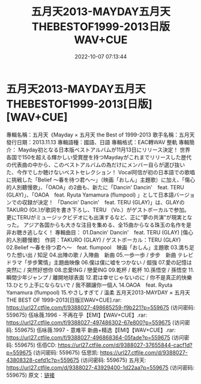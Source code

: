 ﻿---
title: 五月天2013-MAYDAY五月天THEBESTOF1999-2013日版WAV+CUE
date: 2022-10-07 07:13:44
categories: WAV车载音乐、镜像
tags: 华语中文
---
# 五月天2013-MAYDAY五月天THEBESTOF1999-2013[日版][WAV+CUE]

專輯名稱：五月天《Mayday × 五月天 the Best of 1999-2013
歌手名稱：五月天
發行日期：2013.11.13
專輯語種：國語、日語
專輯格式：EAC轉WAV 整軌
專輯簡介：
Mayday初となる日本版ベストアルバムが11月13日にリリース決定！
世界各国で150を超える輝かしい受賞歴を持つMaydayがこれまでリリースした歴代の代表曲の中から、このベストアルバムの為だけにメンバー自らが選び抜いた、今作でしか聴けないベストセレクション！
Vocal阿信が初の日本語での歌唱に挑戦した「Belief
～春を待つ君へ～」（映画「おしん」主題歌）に加え、「傷心的人別聽慢歌」、「OAOA」の2曲も、新たに「Dancin'
Dancin'　feat. TERU (GLAY)」、「OAOA　feat. Ryuta Yamamura (flumpool)
」として日本語バージョンでの収録が決定！
「Dancin' Dancin'　feat. TERU (GLAY)」は、GLAYのTAKURO
(Gt.)が歌詞を書き下ろし、TERU （Vo.）がゲストボーカルで参加。
更にTERUがミュージックビデオにも出演するなど、正に“夢の共演”が現実となった。
アジア各国からも大きな注目を集める、全15曲からなる珠玉の名作を是非お聴き逃しなく！
專輯曲目：
01.Dancin' Dancin'　feat. TERU (GLAY) [傷心的人別聽慢歌]　作詞：TAKURO
(GLAY) / ゲストボーカル：TERU (GLAY)
02.Belief ～春を待つ君へ～　feat. flumpool　映画「おしん」主題歌
03.満ち足りた想い出 / 知足
04.出陣の歌 / 入陣曲　新曲
05.一歩一歩 / 步步　新曲 テレビドラマ「步步驚情」主題曲映像
06.僕は僕に嘘をつかない / 倔強
07.愛の記憶は突然に / 突然好想你
08.恋愛ING / 戀愛ING
09.乾杯 / 乾杯
10.孫悟空 / 孫悟空
11.瞬間少年ジャンプ / 離開地球表面
12.君は幸せじゃないのに / 你不是真正的快樂
13.ひとり上手にならないで / 我不願讓你一個人
14.OAOA　feat. Ryuta Yamamura (flumpool)
15.やさしすぎて / 溫柔
五月天2013-MAYDAY × 五月天 THE BEST OF
1999-2013[日版][WAV+CUE].rar: https://url27.ctfile.com/f/9388027-498685259-f9b221?p=559675
(访问密码: 559675)
伍咏薇.1996 - 不再在乎【EMI】【WAV+CUE】.rar: https://url27.ctfile.com/f/9388027-497486302-67e800?p=559675
(访问密码: 559675)
伍咏薇.1997 - 意难平 新曲+精选【EMI】【WAV+CUE】.rar: https://url27.ctfile.com/f/9388027-496868364-05fade?p=559675
(访问密码: 559675)
伍佰CD: https://url27.ctfile.com/d/9388027-37655844-cacf1d?p=559675
(访问密码: 559675)
伍思凯: https://url27.ctfile.com/d/9388027-43808328-cefd1c?p=559675
(访问密码: 559675)
五月天: https://url27.ctfile.com/d/9388027-43929400-1d22aa?p=559675
(访问密码: 559675)
原文：[链接](https://blog.sina.com.cn/s/blog_1647c7e7601030zsm.html)